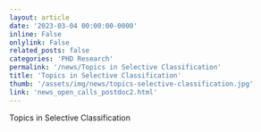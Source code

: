 ```yaml
---
layout: article
date: '2023-03-04 00:00:00-0000'
inline: False
onlylink: False
related_posts: false
categories: 'PHD Research'
permalink: '/news/Topics in Selective Classification'
title: 'Topics in Selective Classification'
thumb: '/assets/img/news/topics-selective-classification.jpg'
link: 'news_open_calls_postdoc2.html'
---
```

Topics in Selective Classification
